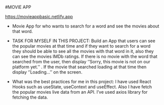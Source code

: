 #MOVIE APP

https://movieappbasic.netlify.app

- Movie App for who wants to search for a word and see the movies about that word. 


- TASK FOR MYSELF IN THIS PROJECT: Build an App that users can see the popular movies at that time and if they want to search for a word they should be able to see all the movies with that word in it, also they can see the movies IMDb ratings. If there is no movie with the word that searched from the user, then display ‘’Sorry, this movie is not on our platform yet.’’ . If the movie that searched loading at that time then display ‘’Loading…’’ on the screen.

- What was the best practices for me in this project: I have used React Hooks such as useState, useContext and useEffect. Also I have fetch the popular movies live data from an API. I’ve used axios library for fetching the data. 


